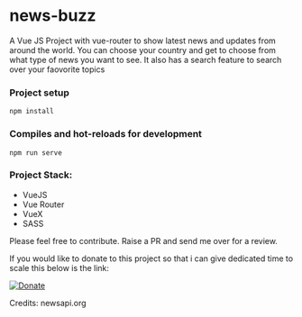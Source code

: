 # news-buzz

A Vue JS Project with vue-router to show latest news and updates from around the world.
You can choose your country and get to choose from what type of news you want to see. It also has a search feature to search over your faovorite topics

### Project setup
```
npm install
```

### Compiles and hot-reloads for development
```
npm run serve
```
### Project Stack:
 * VueJS
 * Vue Router
 * VueX
 * SASS

 Please feel free to contribute. Raise a PR and send me over for a review.

If you would like to donate to this project so that i can give dedicated time to scale this below is the link:

[![Donate](https://img.shields.io/badge/Donate-PayPal-green.svg)](rajrock38@gmail.com)

Credits: newsapi.org
 
